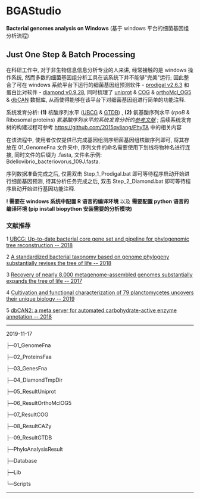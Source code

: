 # BGAStudio
**Bacterial genomes analysis on Windows** (基于 windows 平台的细菌基因组分析流程)
## **Just One Step** & **Batch Processing**

在科研工作中, 对于非生物信息信息分析专业的人来讲, 经常接触的是 windows 操作系统, 然而多数的细菌基因组分析工具在该系统下并不能够"完美"运行; 因此整合了可在 windows 系统平台下运行的细菌基因组预测软件 - [prodigal v2.6.3](https://github.com/hyattpd/Prodigal/releases) 和蛋白比对软件 - [diamond v0.9.28](https://github.com/bbuchfink/diamond/releases), 同时梳理了 [uniprot](https://www.ebi.ac.uk/uniprot/download-center) & [COG](https://www.ncbi.nlm.nih.gov/COG/) & [orthoMcl_OG5](https://orthomcl.org/common/downloads/release-5/) & [dbCAN](http://bcb.unl.edu/dbCAN2/) 数据库, 从而使得能够在该平台下对细菌基因组进行简单的功能注释. 

系统发育分析: **(1)** 核酸序列水平 ([UBCG](https://www.ncbi.nlm.nih.gov/pubmed/29492869) & [GTDB](https://doi.org/10.1038/nbt.4229)) , **(2)** 氨基酸序列水平 (*rpoB* & Ribosomal proteins) *氨基酸序列水平的系统发育分析的[参考文献](https://doi.org/10.1038/s41564-019-0588-1)* ; 后续系统发育树的构建过程可参考 https://github.com/2015qyliang/PhyTA 中的相关内容

在该流程中, 使用者仅仅提供已完成基因组测序细菌基因组核酸序列即可, 将其存放在 01_GenomeFna 文件夹中, 序列文件的命名需要使用下划线将物种名进行连接, 同时文件的后缀为 .fasta, 文件名示例: Bdellovibrio_bacteriovorus_109J.fasta. 

序列数据准备完成之后, 仅需双击 Step_1_Prodigal.bat 即可等待程序启动开始进行细菌基因预测, 待其分析任务完成之后, 双击 Step_2_Diamond.bat 即可等待程序启动开始进行基因功能注释.

**! 需要在 windows 系统中配置 R 语言的编译环境** 以及 **需要配置 python 语言的编译环境 (pip install biopython 安装需要的分析模块)**

### 文献推荐

1 [UBCG: Up-to-date bacterial core gene set and pipeline for phylogenomic tree reconstruction -- 2018](https://www.ncbi.nlm.nih.gov/pubmed/29492869)

2 [A standardized bacterial taxonomy based on genome phylogeny substantially revises the tree of life -- 2018](https://www.nature.com/articles/nbt.4229)

3 [Recovery of nearly 8,000 metagenome-assembled genomes substantially expands the tree of life -- 2017](https://www.nature.com/articles/s41564-017-0012-7)

4 [Cultivation and functional characterization of 79 planctomycetes uncovers their unique biology -- 2019](https://doi.org/10.1038/s41564-019-0588-1)

5 [dbCAN2: a meta server for automated carbohydrate-active enzyme annotation -- 2018](https://academic.oup.com/nar/article/46/W1/W95/4996582)

---

2019-11-17

├─01_GenomeFna

├─02_ProteinsFaa

├─03_GenesFna

├─04_DiamondTmpDir

├─05_ResultUniprot

├─06_ResultOrthoMclOG5

├─07_ResultCOG

├─08_ResultCAZy

├─09_ResultGTDB

├─PhyloAnalysisResult

├─Database

├─Lib

└─Scripts

---
